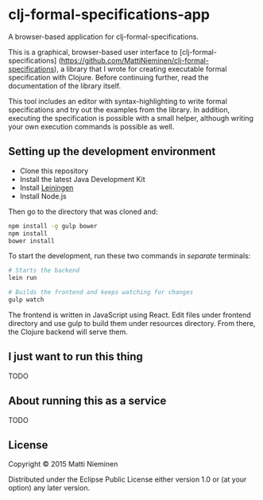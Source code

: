 # clj-formal-specifications-app

A browser-based application for clj-formal-specifications.

This is a graphical, browser-based user interface to [clj-formal-specifications]
(https://github.com/MattiNieminen/clj-formal-specifications), a library that I
wrote for creating executable formal specification with Clojure. Before
continuing further, read the documentation of the library itself.

This tool includes an editor with syntax-highlighting to write formal
specifications and try out the examples from the library. In addition,
executing the specification is possible with a small helper, although
writing your own execution commands is possible as well.

## Setting up the development environment

* Clone this repository
* Install the latest Java Development Kit
* Install [Leiningen](http://leiningen.org/#install)
* Install Node.js

Then go to the directory that was cloned and:

```bash
npm install -g gulp bower
npm install
bower install
```

To start the development, run these two commands in *separate* terminals:

```bash
# Starts the backend
lein run
```

```bash
# Builds the frontend and keeps watching for changes
gulp watch
```

The frontend is written in JavaScript using React. Edit files under frontend directory and use gulp to build them under resources directory. From there, the Clojure backend will serve them.

## I just want to run this thing

TODO

## About running this as a service

TODO

## License

Copyright © 2015 Matti Nieminen

Distributed under the Eclipse Public License either version 1.0 or (at
your option) any later version.
